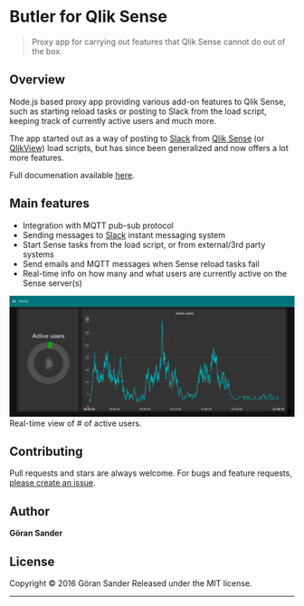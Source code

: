 # Butler for Qlik Sense

> Proxy app for carrying out features that Qlik Sense cannot do out of the box.

## Overview

Node.js based proxy app providing various add-on features to Qlik Sense, such as starting reload tasks or posting to Slack from the load script, keeping track of currently active users and much more.  

The app started out as a way of posting to [Slack](https://slack.com/) from [Qlik Sense](http://www.qlik.com/products/qlik-sense) (or [QlikView](http://www.qlik.com/products/qlikview)) load scripts, but has since been generalized and now offers a lot more features. 

Full documenation available [here](https://mountaindude.github.io/butler).

## Main features
* Integration with MQTT pub-sub protocol
* Sending messages to [Slack](https://slack.com) instant messaging system
* Start Sense tasks from the load script, or from external/3rd party systems
* Send emails and MQTT messages when Sense reload tasks fail
* Real-time info on how many and what users are currently active on the Sense server(s)

![alt text](butler-docs/docs/img/active_user_sessions.png "Active user sessions")  
Real-time view of # of active users.


## Contributing

Pull requests and stars are always welcome. For bugs and feature requests, [please create an issue](https://github.com/mountaindude/qliksensebutler/issues/new).

## Author

**Göran Sander**
  
  
  
## License

Copyright © 2016 Göran Sander
Released under the MIT license.

***
